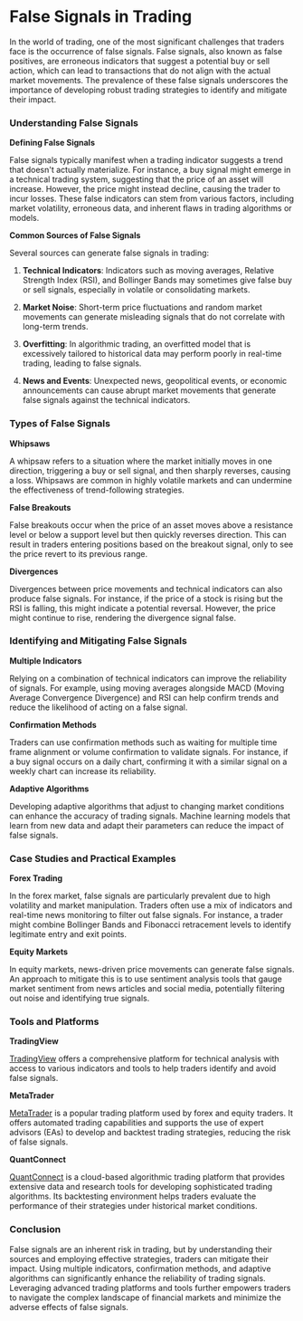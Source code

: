# **False Signals in Trading**

In the world of trading, one of the most significant challenges that traders face is the occurrence of false signals. False signals, also known as false positives, are erroneous indicators that suggest a potential buy or sell action, which can lead to transactions that do not align with the actual market movements. The prevalence of these false signals underscores the importance of developing robust trading strategies to identify and mitigate their impact.

### Understanding False Signals

**Defining False Signals**

False signals typically manifest when a trading indicator suggests a trend that doesn't actually materialize. For instance, a buy signal might emerge in a technical trading system, suggesting that the price of an asset will increase. However, the price might instead decline, causing the trader to incur losses. These false indicators can stem from various factors, including market volatility, erroneous data, and inherent flaws in trading algorithms or models.

**Common Sources of False Signals**

Several sources can generate false signals in trading:

1. **Technical Indicators**: Indicators such as moving averages, Relative Strength Index (RSI), and Bollinger Bands may sometimes give false buy or sell signals, especially in volatile or consolidating markets.

2. **Market Noise**: Short-term price fluctuations and random market movements can generate misleading signals that do not correlate with long-term trends.

3. **Overfitting**: In algorithmic trading, an overfitted model that is excessively tailored to historical data may perform poorly in real-time trading, leading to false signals.

4. **News and Events**: Unexpected news, geopolitical events, or economic announcements can cause abrupt market movements that generate false signals against the technical indicators.

### Types of False Signals

**Whipsaws**

A whipsaw refers to a situation where the market initially moves in one direction, triggering a buy or sell signal, and then sharply reverses, causing a loss. Whipsaws are common in highly volatile markets and can undermine the effectiveness of trend-following strategies.

**False Breakouts**

False breakouts occur when the price of an asset moves above a resistance level or below a support level but then quickly reverses direction. This can result in traders entering positions based on the breakout signal, only to see the price revert to its previous range.

**Divergences**

Divergences between price movements and technical indicators can also produce false signals. For instance, if the price of a stock is rising but the RSI is falling, this might indicate a potential reversal. However, the price might continue to rise, rendering the divergence signal false.

### Identifying and Mitigating False Signals

**Multiple Indicators**

Relying on a combination of technical indicators can improve the reliability of signals. For example, using moving averages alongside MACD (Moving Average Convergence Divergence) and RSI can help confirm trends and reduce the likelihood of acting on a false signal.

**Confirmation Methods**

Traders can use confirmation methods such as waiting for multiple time frame alignment or volume confirmation to validate signals. For instance, if a buy signal occurs on a daily chart, confirming it with a similar signal on a weekly chart can increase its reliability.

**Adaptive Algorithms**

Developing adaptive algorithms that adjust to changing market conditions can enhance the accuracy of trading signals. Machine learning models that learn from new data and adapt their parameters can reduce the impact of false signals.

### Case Studies and Practical Examples

**Forex Trading**

In the forex market, false signals are particularly prevalent due to high volatility and market manipulation. Traders often use a mix of indicators and real-time news monitoring to filter out false signals. For instance, a trader might combine Bollinger Bands and Fibonacci retracement levels to identify legitimate entry and exit points.

**Equity Markets**

In equity markets, news-driven price movements can generate false signals. An approach to mitigate this is to use sentiment analysis tools that gauge market sentiment from news articles and social media, potentially filtering out noise and identifying true signals.

### Tools and Platforms

**TradingView**

[TradingView](https://www.tradingview.com) offers a comprehensive platform for technical analysis with access to various indicators and tools to help traders identify and avoid false signals.

**MetaTrader**

[MetaTrader](https://www.metaquotes.net/en/metatrader4) is a popular trading platform used by forex and equity traders. It offers automated trading capabilities and supports the use of expert advisors (EAs) to develop and backtest trading strategies, reducing the risk of false signals.

**QuantConnect**

[QuantConnect](https://www.quantconnect.com) is a cloud-based algorithmic trading platform that provides extensive data and research tools for developing sophisticated trading algorithms. Its backtesting environment helps traders evaluate the performance of their strategies under historical market conditions.

### Conclusion

False signals are an inherent risk in trading, but by understanding their sources and employing effective strategies, traders can mitigate their impact. Using multiple indicators, confirmation methods, and adaptive algorithms can significantly enhance the reliability of trading signals. Leveraging advanced trading platforms and tools further empowers traders to navigate the complex landscape of financial markets and minimize the adverse effects of false signals.

